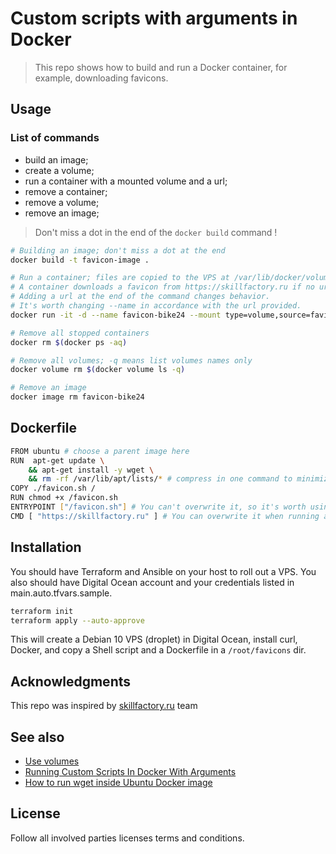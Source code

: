 # Custom scripts with arguments in Docker
> This repo shows how to build and run a Docker container, for example, downloading favicons.

## Usage
### List of commands
- build an image;
- create a volume;
- run a container with a mounted volume and a url;  
- remove a container;
- remove a volume; 
- remove an image;

> Don't miss a dot in the end of the `docker build` command !
```bash
# Building an image; don't miss a dot at the end
docker build -t favicon-image .

# Run a container; files are copied to the VPS at /var/lib/docker/volumes/favicons/_data
# A container downloads a favicon from https://skillfactory.ru if no url provided.
# Adding a url at the end of the command changes behavior.
# It's worth changing --name in accordance with the url provided.
docker run -it -d --name favicon-bike24 --mount type=volume,source=favicons,target=/favicons  favicon-image:latest https://bike24.de

# Remove all stopped containers
docker rm $(docker ps -aq)

# Remove all volumes; -q means list volumes names only
docker volume rm $(docker volume ls -q) 

# Remove an image
docker image rm favicon-bike24
```
## Dockerfile
```bash
FROM ubuntu # choose a parent image here
RUN  apt-get update \
    && apt-get install -y wget \
    && rm -rf /var/lib/apt/lists/* # compress in one command to minimize the number of layers
COPY ./favicon.sh /
RUN chmod +x /favicon.sh
ENTRYPOINT ["/favicon.sh"] # You can't overwrite it, so it's worth using it to run the script
CMD [ "https://skillfactory.ru" ] # You can overwrite it when running a container; ideal for script arguments 
```

## Installation
You should have Terraform and Ansible on your host to roll out a VPS.
You also should have Digital Ocean account and your credentials listed in main.auto.tfvars.sample.
```bash
terraform init
terraform apply --auto-approve
```
This will create a Debian 10 VPS (droplet) in Digital Ocean, install curl, Docker, and copy a Shell script and a Dockerfile in a `/root/favicons` dir.

## Acknowledgments
This repo was inspired by [skillfactory.ru](https://skillfactory.ru/devops#syllabus) team

## See also 
- [Use volumes](https://docs.docker.com/storage/volumes/)
- [Running Custom Scripts In Docker With Arguments](https://devopscube.com/run-scripts-docker-arguments/)  
- [How to run wget inside Ubuntu Docker image](https://stackoverflow.com/questions/28885137/how-to-run-wget-inside-ubuntu-docker-image)

## License
Follow all involved parties licenses terms and conditions.


